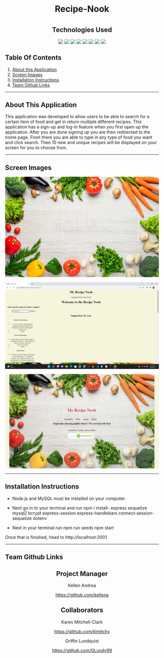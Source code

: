 <h1 align="center">Recipe-Nook</h1>
<h1 align="center"></h1>
<h2 align="center">Technologies Used</h1>
<p align="center">
    <img src="https://img.shields.io/badge/Express.js-orange"/>
    <img src="https://img.shields.io/badge/Handlebars.js-orange"/>
    <img src="https://img.shields.io/badge/Node.js-orange"/>
    <img src="https://img.shields.io/badge/SequelizeORM-informational"/>
    <img src="https://img.shields.io/badge/CSS-blue"/>
    <img src="https://img.shields.io/badge/MySQL-blue"/>
    <img src="https://img.shields.io/badge/.ENV-green"/>
    <img src="https://img.shields.io/badge/Heroku-blueviolet"/>
</p>

## Table Of Contents

1. [About this Application](#about-this-application)
2. [Screen Images](#screen-images)
3. [Installation Instructions](#installation-instructions)
4. [Team Github Links](#team-github-links)

---

## About This Application

This application was developed to allow users to be able to search for a certain item of food and get in return multiple different recipes. This application has a sign-up and log-in feature when you first open up the application. After you are done signing up you are then redirected to the home page. From there you are able to type in any type of food you want and click search. Then 10 new and unique recipes will be displayed on your screen for you to choose from. 

---

## Screen Images

![Image of cooking background](./public/img/cooking_background.jpg)

![Image of menu after you have succesfully logged in to application. Shows the search bar where you are able to search any food and ger recipes on it](./public/img/searchbar.png)

![Image of sign-up and log-in screen](./public/img/login_screen.png)

---

## Installation Instructions

- Node.js and MySQL must be installed on your computer.

- Next go in to your terminal and run
 npm i install-
 express
 sequelize
 mysql2
 bcrypt
 express-session
 express-handlebars
 connect-session-sequelize
 dotenv

- Next in your terminal run 
 npm run seeds
 npm start

Once that is finished, head to http://localhost:3001

---

## Team Github Links

<h2 align="center">Project Manager</h2>

<p align="center">Kellen Andrea</p>
<p align="center"><a href="https://github.com/kellena">https://github.com/kellena</a></p>

<h2 align="center">Collaborators</h2>

<p align="center">Karen Mitchell-Clark</p>
<p align="center"><a href="https://github.com/klmitchy">https://github.com/klmitchy</a></p>

<p align="center">Griffin Lundquist</p>
<p align="center"><a href="https://github.com/GLundy99">https://github.com/GLundy99</a></p>

